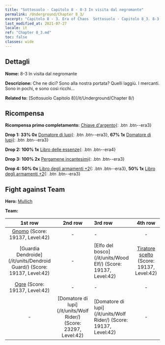 ```yaml
---
title: "Sottosuolo - Capitolo 8 - 8-3 In visita dal negromante"
permalink: /Underground/Chapter 8_3/
excerpt: "Capitolo 8 - 3. Era of Chaos  Sottosuolo - Capitolo 8_3. 8-3 In visita dal negromante"
last_modified_at: 2021-07-27
locale: it
ref: "Chapter 8_3.md"
toc: false
classes: wide
---
```


## Dettagli

 **Nome:** 8-3 In visita dal negromante

 **Descrizione:** Che ne dici? Sono alla nostra portata? Quelli laggiù. I mercanti. Sono in pochi, e sono così ricchi...

 **Related to:** [Sottosuolo Capitolo 8](/it/Underground/Chapter 8/)

## Ricompensa

 **Ricompensa primo completamento:** [Chiave d'argento](/ItemsIT/con_693/){: .btn .btn--era3}

 **Drop 1:** **33% 0x** [Domatore di lupi](/ItemsIT/unt_218/){: .btn .btn--era3}, **67% 1x** [Domatore di lupi](/ItemsIT/unt_218/){: .btn .btn--era3}

 **Drop 2:** **100% 1x** [Libro delle essenze](/ItemsIT/mat_39/){: .btn .btn--era4}

 **Drop 3:** **100% 2x** [Pergamene incantesimi](/ItemsIT/con_694/){: .btn .btn--era3}

 **Drop 4:** **50% 0x** [Libro degli armamenti +2](/ItemsIT/mat_32/){: .btn .btn--era3}, **50% 1x** [Libro degli armamenti +2](/ItemsIT/mat_32/){: .btn .btn--era3}


## Fight against Team
 **Hero:** [Mullich](/it/heroes/Mullich/)

 **Team:**


  | 1st row | 2nd row | 3rd row | 4th row |
  |:----:|:----:|:----|:----:|
  | [Gnomo](/it/units/Dwarf/) (Score: 19137, Level:42)  | - | - | - |
  | [Guardia Dendroide](/it/units/Dendroid Guard/) (Score: 19137, Level:42)  | - | [Elfo del bosco](/it/units/Wood Elf/) (Score: 19137, Level:42)  | [Tiratore scelto](/it/units/Marksman/) (Score: 19137, Level:42)  |
  | [Ogre](/it/units/Ogre/) (Score: 19137, Level:42)  | - | - | - |
  | - | [Domatore di lupi](/it/units/Wolf Rider/) (Score: 23297, Level:42)  | [Domatore di lupi](/it/units/Wolf Rider/) (Score: 19137, Level:42)  | - |



